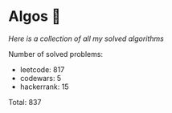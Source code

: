 # Algos 🏯

_Here is a collection of all my solved algorithms_

Number of solved problems:
- leetcode: 817
- codewars: 5
- hackerrank: 15

Total: 837
